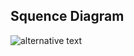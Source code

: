 Squence Diagram
---------------


![alternative text](http://www.plantuml.com/plantuml/proxy?cache=no&src=https://raw.github.com/ProstateBRP/BRPRobot2021/main/SequenceDiagramUML.txt)

